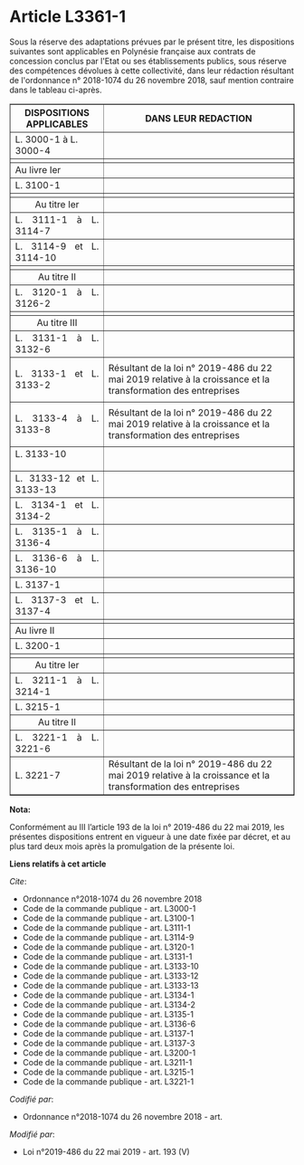 # Article L3361-1

Sous la réserve des adaptations prévues par le présent titre, les dispositions suivantes sont applicables en Polynésie
française aux contrats de concession conclus par l'Etat ou ses établissements publics, sous réserve des compétences dévolues
à cette collectivité, dans leur rédaction résultant de l'ordonnance n° 2018-1074 du 26 novembre 2018, sauf mention contraire
dans le tableau ci-après.

<table border="1">
  <tbody>
    <tr>
      <th>DISPOSITIONS APPLICABLES</th>
      <th>DANS LEUR REDACTION</th>
    </tr>
    <tr>
      <td align="left">
L. 3000-1 à L. 3000-4 
</td>
      <td align="center">
    </td></tr>
    <tr>
      <td align="left">
      </td><td align="left">
    </td></tr>
    <tr>
      <td align="justify">Au livre Ier</td>
      <td align="left">
    </td></tr>
    <tr>
      <td align="justify">
L. 3100-1 
</td>
      <td align="left">
    </td></tr>
    <tr>
      <td align="left">
      </td><td align="left">
    </td></tr>
    <tr>
      <td align="center">Au titre Ier</td>
      <td align="left">
    </td></tr>
    <tr>
      <td align="justify">
L. 3111-1 à L. 3114-7 
</td>
      <td align="left">
    </td></tr>
    <tr>
      <td align="justify">
L. 3114-9 et L. 3114-10 
</td>
      <td align="left">
    </td></tr>
    <tr>
      <td align="left">
      </td><td align="left">
    </td></tr>
    <tr>
      <td align="center">Au titre II</td>
      <td align="left">
    </td></tr>
    <tr>
      <td align="justify">
L. 3120-1 à L. 3126-2 
</td>
      <td align="left">
    </td></tr>
    <tr>
      <td align="left">
      </td><td align="left">
    </td></tr>
    <tr>
      <td align="center">Au titre III</td>
      <td align="left">
    </td></tr>
    <tr>
      <td align="justify">
L. 3131-1 à L. 3132-6 
</td>
      <td align="left">
    </td></tr>
    <tr>
      <td align="justify">

L. 3133-1 et L. 3133-2</td>
      <td align="left">Résultant de la loi n° 2019-486 du 22 mai 2019 relative à la croissance et la transformation des
entreprises</td>
    </tr>
    <tr>
      <td align="justify">

L. 3133-4 à L. 3133-8</td>
      <td align="left">Résultant de la loi n° 2019-486 du 22 mai 2019 relative à la croissance et la transformation des
entreprises</td>
    </tr>
    <tr>
      <td align="justify">
L. 3133-10 
</td>
      <td align="left">
    </td></tr>
    <tr>
      <td align="justify">
L. 3133-12 et L. 3133-13 
</td>
      <td align="left">
    </td></tr>
    <tr>
      <td align="justify">
L. 3134-1 et L. 3134-2 
</td>
      <td align="left">
    </td></tr>
    <tr>
      <td align="justify">
L. 3135-1 à L. 3136-4 
</td>
      <td align="left">
    </td></tr>
    <tr>
      <td align="justify">
L. 3136-6 à L. 3136-10 
</td>
      <td align="left">
    </td></tr>
    <tr>
      <td align="justify">
L. 3137-1 
</td>
      <td align="left">
    </td></tr>
    <tr>
      <td align="justify">
L. 3137-3 et L. 3137-4 
</td>
      <td align="left">
    </td></tr>
    <tr>
      <td align="left">
      </td><td align="left">
    </td></tr>
    <tr>
      <td align="justify">Au livre II</td>
      <td align="left">
    </td></tr>
    <tr>
      <td align="justify">
L. 3200-1 
</td>
      <td align="left">
    </td></tr>
    <tr>
      <td align="left">
      </td><td align="left">
    </td></tr>
    <tr>
      <td align="center">Au titre Ier</td>
      <td align="left">
    </td></tr>
    <tr>
      <td align="justify">
L. 3211-1 à L. 3214-1 
</td>
      <td align="left">
    </td></tr>
    <tr>
      <td align="justify">
L. 3215-1 
</td>
      <td align="left">
    </td></tr>
    <tr>
      <td align="center">Au titre II</td>
      <td align="left">
    </td></tr>
    <tr>
      <td align="justify">
L. 3221-1 à L. 3221-6
</td>
      <td align="left">
    </td></tr>
    <tr>
      <td align="justify">

L. 3221-7</td>
      <td align="left">Résultant de la loi n° 2019-486 du 22 mai 2019 relative à la croissance et la transformation des
entreprises</td>
    </tr>
  </tbody>
</table>

**Nota:**

Conformément au III l’article 193 de la loi n° 2019-486 du 22 mai 2019, les présentes dispositions entrent en vigueur à une
date fixée par décret, et au plus tard deux mois après la promulgation de la présente loi.

**Liens relatifs à cet article**

_Cite_:

  - Ordonnance n°2018-1074 du 26 novembre 2018
  - Code de la commande publique - art. L3000-1
  - Code de la commande publique - art. L3100-1
  - Code de la commande publique - art. L3111-1
  - Code de la commande publique - art. L3114-9
  - Code de la commande publique - art. L3120-1
  - Code de la commande publique - art. L3131-1
  - Code de la commande publique - art. L3133-10
  - Code de la commande publique - art. L3133-12
  - Code de la commande publique - art. L3133-13
  - Code de la commande publique - art. L3134-1
  - Code de la commande publique - art. L3134-2
  - Code de la commande publique - art. L3135-1
  - Code de la commande publique - art. L3136-6
  - Code de la commande publique - art. L3137-1
  - Code de la commande publique - art. L3137-3
  - Code de la commande publique - art. L3200-1
  - Code de la commande publique - art. L3211-1
  - Code de la commande publique - art. L3215-1
  - Code de la commande publique - art. L3221-1

_Codifié par_:

  - Ordonnance n°2018-1074 du 26 novembre 2018 - art.

_Modifié par_:

  - Loi n°2019-486 du 22 mai 2019 - art. 193 (V)
